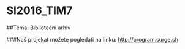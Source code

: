 # SI2016_TIM7

##Tema: Bibliotečni arhiv

###Naš projekat možete pogledati na linku: http://program.surge.sh
